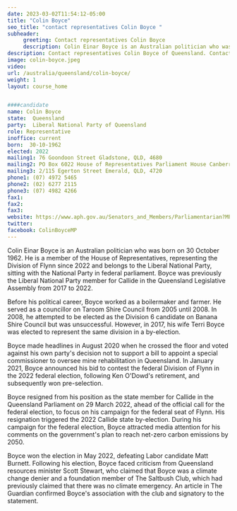 ```yaml
---
date: 2023-03-02T11:54:12-05:00
title: "Colin Boyce"
seo_title: "contact representatives Colin Boyce "
subheader:
     greeting: Contact representatives Colin Boyce
     description: Colin Einar Boyce is an Australian politician who was born on 30 October 1962. He is a member of the House of Representatives, representing the Division of Flynn since 2022 and belongs to the Liberal National Party, sitting with the National Party in federal parliament.
description: Contact representatives Colin Boyce of Queensland. Contact information for Colin Boyce includes email address, phone number, and mailing address.
image: colin-boyce.jpeg
video:
url: /australia/queensland/colin-boyce/
weight: 1
layout: course_home


####candidate
name: Colin Boyce
state:	Queensland
party:	Liberal National Party of Queensland
role: Representative
inoffice: current
born:  30-10-1962
elected: 2022
mailing1: 76 Goondoon Street Gladstone, QLD, 4680
mailing2: PO Box 6022 House of Representatives Parliament House Canberra ACT 2600
mailing3: 2/115 Egerton Street Emerald, QLD, 4720
phone1:	(07) 4972 5465
phone2: (02) 6277 2115
phone3:	(07) 4982 4266
fax1:
fax2:
fax3:
website: https://www.aph.gov.au/Senators_and_Members/Parliamentarian?MPID=299498
twitter:
facebook: ColinBoyceMP
---
```


Colin Einar Boyce is an Australian politician who was born on 30 October 1962. He is a member of the House of Representatives, representing the Division of Flynn since 2022 and belongs to the Liberal National Party, sitting with the National Party in federal parliament. Boyce was previously the Liberal National Party member for Callide in the Queensland Legislative Assembly from 2017 to 2022.

Before his political career, Boyce worked as a boilermaker and farmer. He served as a councillor on Taroom Shire Council from 2005 until 2008. In 2008, he attempted to be elected as the Division 6 candidate on Banana Shire Council but was unsuccessful. However, in 2017, his wife Terri Boyce was elected to represent the same division in a by-election.

Boyce made headlines in August 2020 when he crossed the floor and voted against his own party's decision not to support a bill to appoint a special commissioner to oversee mine rehabilitation in Queensland. In January 2021, Boyce announced his bid to contest the federal Division of Flynn in the 2022 federal election, following Ken O'Dowd's retirement, and subsequently won pre-selection.

Boyce resigned from his position as the state member for Callide in the Queensland Parliament on 29 March 2022, ahead of the official call for the federal election, to focus on his campaign for the federal seat of Flynn. His resignation triggered the 2022 Callide state by-election. During his campaign for the federal election, Boyce attracted media attention for his comments on the government's plan to reach net-zero carbon emissions by 2050.

Boyce won the election in May 2022, defeating Labor candidate Matt Burnett. Following his election, Boyce faced criticism from Queensland resources minister Scott Stewart, who claimed that Boyce was a climate change denier and a foundation member of The Saltbush Club, which had previously claimed that there was no climate emergency. An article in The Guardian confirmed Boyce's association with the club and signatory to the statement.